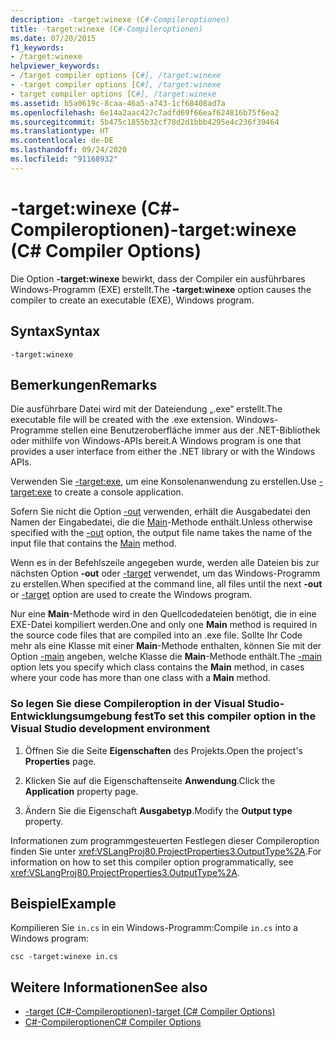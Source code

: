 ```yaml
---
description: -target:winexe (C#-Compileroptionen)
title: -target:winexe (C#-Compileroptionen)
ms.date: 07/20/2015
f1_keywords:
- /target:winexe
helpviewer_keywords:
- /target compiler options [C#], /target:winexe
- -target compiler options [C#], /target:winexe
- target compiler options [C#], /target:winexe
ms.assetid: b5a0619c-8caa-46a5-a743-1cf68408ad7a
ms.openlocfilehash: 6e14a2aac427c7adfd69f66eaf624816b75f6ea2
ms.sourcegitcommit: 5b475c1855b32cf78d2d1bbb4295e4c236f39464
ms.translationtype: HT
ms.contentlocale: de-DE
ms.lasthandoff: 09/24/2020
ms.locfileid: "91168932"
---
```

# <a name="-targetwinexe-c-compiler-options"></a><span data-ttu-id="937b3-103">-target:winexe (C#-Compileroptionen)</span><span class="sxs-lookup"><span data-stu-id="937b3-103">-target:winexe (C# Compiler Options)</span></span>

<span data-ttu-id="937b3-104">Die Option **-target:winexe** bewirkt, dass der Compiler ein ausführbares Windows-Programm (EXE) erstellt.</span><span class="sxs-lookup"><span data-stu-id="937b3-104">The **-target:winexe** option causes the compiler to create an executable (EXE), Windows program.</span></span>  
  
## <a name="syntax"></a><span data-ttu-id="937b3-105">Syntax</span><span class="sxs-lookup"><span data-stu-id="937b3-105">Syntax</span></span>  
  
```console  
-target:winexe  
```  
  
## <a name="remarks"></a><span data-ttu-id="937b3-106">Bemerkungen</span><span class="sxs-lookup"><span data-stu-id="937b3-106">Remarks</span></span>  

 <span data-ttu-id="937b3-107">Die ausführbare Datei wird mit der Dateiendung „.exe“ erstellt.</span><span class="sxs-lookup"><span data-stu-id="937b3-107">The executable file will be created with the .exe extension.</span></span> <span data-ttu-id="937b3-108">Windows-Programme stellen eine Benutzeroberfläche immer aus der .NET-Bibliothek oder mithilfe von Windows-APIs bereit.</span><span class="sxs-lookup"><span data-stu-id="937b3-108">A Windows program is one that provides a user interface from either the .NET library or with the Windows APIs.</span></span>  
  
 <span data-ttu-id="937b3-109">Verwenden Sie [-target:exe](./target-exe-compiler-option.md), um eine Konsolenanwendung zu erstellen.</span><span class="sxs-lookup"><span data-stu-id="937b3-109">Use [-target:exe](./target-exe-compiler-option.md) to create a console application.</span></span>  
  
 <span data-ttu-id="937b3-110">Sofern Sie nicht die Option [-out](./out-compiler-option.md) verwenden, erhält die Ausgabedatei den Namen der Eingabedatei, die die [Main](../../programming-guide/main-and-command-args/index.md)-Methode enthält.</span><span class="sxs-lookup"><span data-stu-id="937b3-110">Unless otherwise specified with the [-out](./out-compiler-option.md) option, the output file name takes the name of the input file that contains the [Main](../../programming-guide/main-and-command-args/index.md) method.</span></span>  
  
 <span data-ttu-id="937b3-111">Wenn es in der Befehlszeile angegeben wurde, werden alle Dateien bis zur nächsten Option **-out** oder [-target](./target-compiler-option.md) verwendet, um das Windows-Programm zu erstellen.</span><span class="sxs-lookup"><span data-stu-id="937b3-111">When specified at the command line, all files until the next **-out** or [-target](./target-compiler-option.md) option are used to create the Windows program.</span></span>  
  
 <span data-ttu-id="937b3-112">Nur eine **Main**-Methode wird in den Quellcodedateien benötigt, die in eine EXE-Datei kompiliert werden.</span><span class="sxs-lookup"><span data-stu-id="937b3-112">One and only one **Main** method is required in the source code files that are compiled into an .exe file.</span></span> <span data-ttu-id="937b3-113">Sollte Ihr Code mehr als eine Klasse mit einer **Main**-Methode enthalten, können Sie mit der Option [-main](./main-compiler-option.md) angeben, welche Klasse die **Main**-Methode enthält.</span><span class="sxs-lookup"><span data-stu-id="937b3-113">The [-main](./main-compiler-option.md) option lets you specify which class contains the **Main** method, in cases where your code has more than one class with a **Main** method.</span></span>  
  
### <a name="to-set-this-compiler-option-in-the-visual-studio-development-environment"></a><span data-ttu-id="937b3-114">So legen Sie diese Compileroption in der Visual Studio-Entwicklungsumgebung fest</span><span class="sxs-lookup"><span data-stu-id="937b3-114">To set this compiler option in the Visual Studio development environment</span></span>  
  
1. <span data-ttu-id="937b3-115">Öffnen Sie die Seite **Eigenschaften** des Projekts.</span><span class="sxs-lookup"><span data-stu-id="937b3-115">Open the project's **Properties** page.</span></span>  
  
2. <span data-ttu-id="937b3-116">Klicken Sie auf die Eigenschaftenseite **Anwendung**.</span><span class="sxs-lookup"><span data-stu-id="937b3-116">Click the **Application** property page.</span></span>  
  
3. <span data-ttu-id="937b3-117">Ändern Sie die Eigenschaft **Ausgabetyp**.</span><span class="sxs-lookup"><span data-stu-id="937b3-117">Modify the **Output type** property.</span></span>  
  
 <span data-ttu-id="937b3-118">Informationen zum programmgesteuerten Festlegen dieser Compileroption finden Sie unter <xref:VSLangProj80.ProjectProperties3.OutputType%2A>.</span><span class="sxs-lookup"><span data-stu-id="937b3-118">For information on how to set this compiler option programmatically, see <xref:VSLangProj80.ProjectProperties3.OutputType%2A>.</span></span>  
  
## <a name="example"></a><span data-ttu-id="937b3-119">Beispiel</span><span class="sxs-lookup"><span data-stu-id="937b3-119">Example</span></span>  

 <span data-ttu-id="937b3-120">Kompilieren Sie `in.cs` in ein Windows-Programm:</span><span class="sxs-lookup"><span data-stu-id="937b3-120">Compile `in.cs` into a Windows program:</span></span>  
  
```console  
csc -target:winexe in.cs  
```  
  
## <a name="see-also"></a><span data-ttu-id="937b3-121">Weitere Informationen</span><span class="sxs-lookup"><span data-stu-id="937b3-121">See also</span></span>

- [<span data-ttu-id="937b3-122">-target (C#-Compileroptionen)</span><span class="sxs-lookup"><span data-stu-id="937b3-122">-target (C# Compiler Options)</span></span>](./target-compiler-option.md)
- [<span data-ttu-id="937b3-123">C#-Compileroptionen</span><span class="sxs-lookup"><span data-stu-id="937b3-123">C# Compiler Options</span></span>](./index.md)
